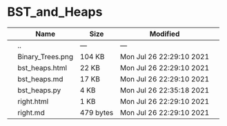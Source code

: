 # BST_and_Heaps

<table><thead><tr class="header"><th></th><th>Name</th><th>Size</th><th>Modified</th><th></th></tr></thead><tbody><tr class="odd"><td></td><td><span class="goup">..</span></td><td>—</td><td>—</td><td></td></tr><tr class="even"><td></td><td><span class="name">Binary_Trees.png</span></td><td>104 KB</td><td>Mon Jul 26 22:29:10 2021</td><td></td></tr><tr class="odd"><td></td><td><span class="name">bst_heaps.html</span></td><td>22 KB</td><td>Mon Jul 26 22:29:10 2021</td><td></td></tr><tr class="even"><td></td><td><span class="name">bst_heaps.md</span></td><td>17 KB</td><td>Mon Jul 26 22:29:10 2021</td><td></td></tr><tr class="odd"><td></td><td><span class="name">bst_heaps.py</span></td><td>4 KB</td><td>Mon Jul 26 22:35:18 2021</td><td></td></tr><tr class="even"><td></td><td><span class="name">right.html</span></td><td>1 KB</td><td>Mon Jul 26 22:29:10 2021</td><td></td></tr><tr class="odd"><td></td><td><span class="name">right.md</span></td><td>479 bytes</td><td>Mon Jul 26 22:29:10 2021</td><td></td></tr></tbody></table>
